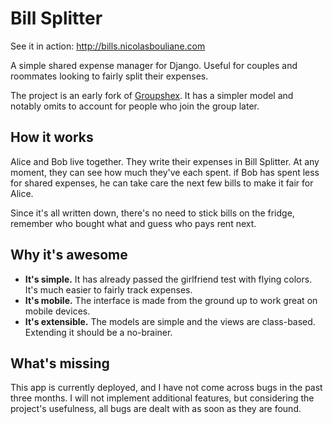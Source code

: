 Bill Splitter
=============

See it in action: http://bills.nicolasbouliane.com

A simple shared expense manager for Django. Useful for couples and roommates looking to fairly split their expenses.

The project is an early fork of [Groupshex](https://github.com/lracicot/groupshex). It has a simpler model and notably omits to account for people who join the group later.

How it works
------------

Alice and Bob live together. They write their expenses in Bill Splitter. At any moment, they can see how much 
they've each spent. if Bob has spent less for shared expenses, he can take care the next few bills to make it fair for Alice.

Since it's all written down, there's no need to stick bills on the fridge, remember who bought what and guess who pays
rent next.

Why it's awesome
----------------

* **It's simple.** It has already passed the girlfriend test with flying colors. It's much easier to fairly track expenses.
* **It's mobile.** The interface is made from the ground up to work great on mobile devices.
* **It's extensible.** The models are simple and the views are class-based. Extending it should be a no-brainer.

What's missing
--------------

This app is currently deployed, and I have not come across bugs in the past three months. I will not implement
additional features, but considering the project's usefulness, all bugs are dealt with as soon as they are found.
